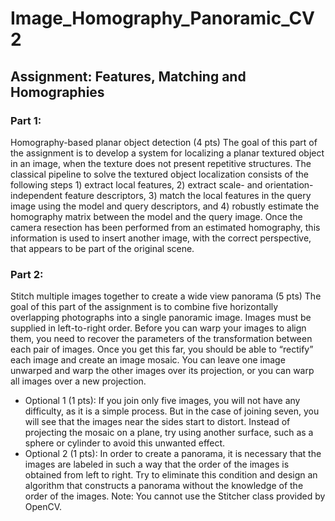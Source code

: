 # Image_Homography_Panoramic_CV2

## Assignment: Features, Matching and Homographies

### Part 1:

Homography-based planar object detection (4 pts)
The goal of this part of the assignment is to develop a system for localizing a planar textured
object in an image, when the texture does not present repetitive structures.
The classical pipeline to solve the textured object localization consists of the following steps 1)
extract local features, 2) extract scale- and orientation-independent feature descriptors, 3)
match the local features in the query image using the model and query descriptors, and 4)
robustly estimate the homography matrix between the model and the query image.
Once the camera resection has been performed from an estimated homography, this
information is used to insert another image, with the correct perspective, that appears to be
part of the original scene.

### Part 2: 
Stitch multiple images together to create a wide view panorama (5 pts)
The goal of this part of the assignment is to combine five horizontally overlapping photographs
into a single panoramic image. Images must be supplied in left-to-right order.
Before you can warp your images to align them, you need to recover the parameters of the
transformation between each pair of images. Once you get this far, you should be able to
“rectify” each image and create an image mosaic. You can leave one image unwarped and
warp the other images over its projection, or you can warp all images over a new projection.

- Optional 1 (1 pts): If you join only five images, you will not have any difficulty, as it is a
simple process. But in the case of joining seven, you will see that the images near the
sides start to distort. Instead of projecting the mosaic on a plane, try using another
surface, such as a sphere or cylinder to avoid this unwanted effect.
- Optional 2 (1 pts): In order to create a panorama, it is necessary that the images are
labeled in such a way that the order of the images is obtained from left to right. Try to
eliminate this condition and design an algorithm that constructs a panorama without
the knowledge of the order of the images.
Note: You cannot use the Stitcher class provided by OpenCV.
